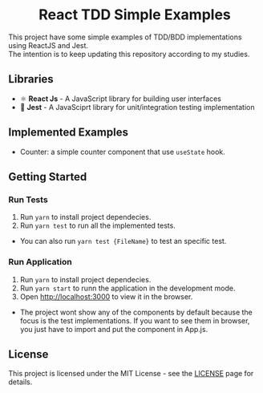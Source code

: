 <h1 align="center">React TDD Simple Examples</h1>

This project have some simple examples of TDD/BDD implementations using ReactJS and Jest.<br />
The intention is to keep updating this repository according to my studies.

## Libraries

- ⚛️ **React Js** - A JavaScript library for building user interfaces
- :microscope: **Jest** - A JavaSciprt library for unit/integration testing implementation

## Implemented Examples

- Counter: a simple counter component that use `useState` hook.

## Getting Started

### Run Tests

1. Run `yarn` to install project dependecies.
2. Run `yarn test` to run all the implemented tests.
 - You can also run `yarn test {FileName}` to test an specific test.

### Run Application

1. Run `yarn` to install project dependecies.
2. Run `yarn start` to runn the application in the development mode.
3. Open [http://localhost:3000](http://localhost:3000) to view it in the browser.
 - The project wont show any of the components by default because the focus is the test implementations. If you want to see them in browser, you just have to import and put the component in App.js.


## License

This project is licensed under the MIT License - see the [LICENSE](https://opensource.org/licenses/MIT) page for details.